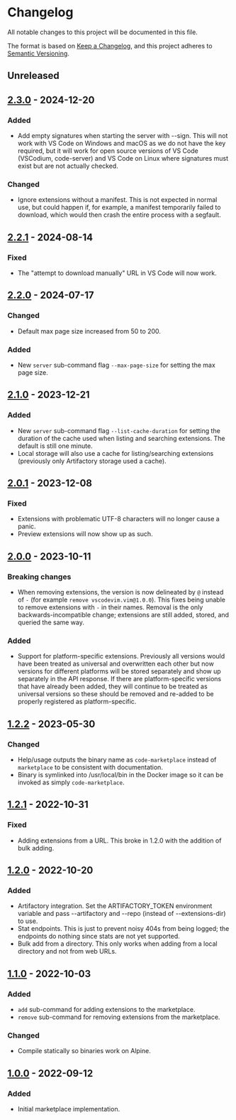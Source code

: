 # Changelog

All notable changes to this project will be documented in this file.

The format is based on [Keep a Changelog](https://keepachangelog.com/en/1.0.0/),
and this project adheres to [Semantic Versioning](https://semver.org/spec/v2.0.0.html).

## Unreleased

## [2.3.0](https://github.com/coder/code-marketplace/releases/tag/v2.3.0) - 2024-12-20

### Added

- Add empty signatures when starting the server with --sign. This will not work
  with VS Code on Windows and macOS as we do not have the key required, but it
  will work for open source versions of VS Code (VSCodium, code-server) and VS
  Code on Linux where signatures must exist but are not actually checked.

### Changed

- Ignore extensions without a manifest. This is not expected in normal use, but
  could happen if, for example, a manifest temporarily failed to download, which
  would then crash the entire process with a segfault.

## [2.2.1](https://github.com/coder/code-marketplace/releases/tag/v2.2.1) - 2024-08-14

### Fixed

- The "attempt to download manually" URL in VS Code will now work.

## [2.2.0](https://github.com/coder/code-marketplace/releases/tag/v2.2.0) - 2024-07-17

### Changed

- Default max page size increased from 50 to 200.

### Added

- New `server` sub-command flag `--max-page-size` for setting the max page size.

## [2.1.0](https://github.com/coder/code-marketplace/releases/tag/v2.1.0) - 2023-12-21

### Added

- New `server` sub-command flag `--list-cache-duration` for setting the duration
  of the cache used when listing and searching extensions. The default is still
  one minute.
- Local storage will also use a cache for listing/searching extensions
  (previously only Artifactory storage used a cache).

## [2.0.1](https://github.com/coder/code-marketplace/releases/tag/v2.0.1) - 2023-12-08

### Fixed

- Extensions with problematic UTF-8 characters will no longer cause a panic.
- Preview extensions will now show up as such.

## [2.0.0](https://github.com/coder/code-marketplace/releases/tag/v2.0.0) - 2023-10-11

### Breaking changes

- When removing extensions, the version is now delineated by `@` instead of `-`
  (for example `remove vscodevim.vim@1.0.0`). This fixes being unable to remove
  extensions with `-` in their names. Removal is the only backwards-incompatible
  change; extensions are still added, stored, and queried the same way.

### Added

- Support for platform-specific extensions. Previously all versions would have
  been treated as universal and overwritten each other but now versions for
  different platforms will be stored separately and show up separately in the
  API response. If there are platform-specific versions that have already been
  added, they will continue to be treated as universal versions so these should
  be removed and re-added to be properly registered as platform-specific.

## [1.2.2](https://github.com/coder/code-marketplace/releases/tag/v1.2.2) - 2023-05-30

### Changed

- Help/usage outputs the binary name as `code-marketplace` instead of
  `marketplace` to be consistent with documentation.
- Binary is symlinked into /usr/local/bin in the Docker image so it can be
  invoked as simply `code-marketplace`.

## [1.2.1](https://github.com/coder/code-marketplace/releases/tag/v1.2.1) - 2022-10-31

### Fixed

- Adding extensions from a URL. This broke in 1.2.0 with the addition of bulk
  adding.

## [1.2.0](https://github.com/coder/code-marketplace/releases/tag/v1.2.0) - 2022-10-20

### Added

- Artifactory integration. Set the ARTIFACTORY_TOKEN environment variable and
  pass --artifactory and --repo (instead of --extensions-dir) to use.
- Stat endpoints. This is just to prevent noisy 404s from being logged; the
  endpoints do nothing since stats are not yet supported.
- Bulk add from a directory.  This only works when adding from a local directory
  and not from web URLs.

## [1.1.0](https://github.com/coder/code-marketplace/releases/tag/v1.1.0) - 2022-10-03

### Added

- `add` sub-command for adding extensions to the marketplace.
- `remove` sub-command for removing extensions from the marketplace.

### Changed

- Compile statically so binaries work on Alpine.

## [1.0.0](https://github.com/coder/code-marketplace/releases/tag/v1.0.0) - 2022-09-12

### Added

- Initial marketplace implementation.
